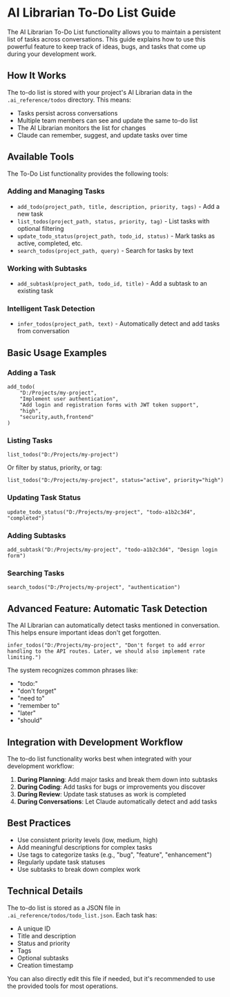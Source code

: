 # AI Librarian To-Do List Guide

The AI Librarian To-Do List functionality allows you to maintain a persistent list of tasks across conversations. This guide explains how to use this powerful feature to keep track of ideas, bugs, and tasks that come up during your development work.

## How It Works

The to-do list is stored with your project's AI Librarian data in the `.ai_reference/todos` directory. This means:

- Tasks persist across conversations
- Multiple team members can see and update the same to-do list
- The AI Librarian monitors the list for changes
- Claude can remember, suggest, and update tasks over time

## Available Tools

The To-Do List functionality provides the following tools:

### Adding and Managing Tasks

- `add_todo(project_path, title, description, priority, tags)` - Add a new task
- `list_todos(project_path, status, priority, tag)` - List tasks with optional filtering 
- `update_todo_status(project_path, todo_id, status)` - Mark tasks as active, completed, etc.
- `search_todos(project_path, query)` - Search for tasks by text

### Working with Subtasks

- `add_subtask(project_path, todo_id, title)` - Add a subtask to an existing task

### Intelligent Task Detection

- `infer_todos(project_path, text)` - Automatically detect and add tasks from conversation

## Basic Usage Examples

### Adding a Task

```
add_todo(
    "D:/Projects/my-project", 
    "Implement user authentication", 
    "Add login and registration forms with JWT token support", 
    "high", 
    "security,auth,frontend"
)
```

### Listing Tasks

```
list_todos("D:/Projects/my-project")
```

Or filter by status, priority, or tag:

```
list_todos("D:/Projects/my-project", status="active", priority="high")
```

### Updating Task Status

```
update_todo_status("D:/Projects/my-project", "todo-a1b2c3d4", "completed")
```

### Adding Subtasks

```
add_subtask("D:/Projects/my-project", "todo-a1b2c3d4", "Design login form")
```

### Searching Tasks

```
search_todos("D:/Projects/my-project", "authentication")
```

## Advanced Feature: Automatic Task Detection

The AI Librarian can automatically detect tasks mentioned in conversation. This helps ensure important ideas don't get forgotten.

```
infer_todos("D:/Projects/my-project", "Don't forget to add error handling to the API routes. Later, we should also implement rate limiting.")
```

The system recognizes common phrases like:
- "todo:"
- "don't forget"
- "need to"
- "remember to"
- "later"
- "should"

## Integration with Development Workflow

The to-do list functionality works best when integrated with your development workflow:

1. **During Planning**: Add major tasks and break them down into subtasks
2. **During Coding**: Add tasks for bugs or improvements you discover
3. **During Review**: Update task statuses as work is completed
4. **During Conversations**: Let Claude automatically detect and add tasks

## Best Practices

- Use consistent priority levels (low, medium, high)
- Add meaningful descriptions for complex tasks
- Use tags to categorize tasks (e.g., "bug", "feature", "enhancement")
- Regularly update task statuses
- Use subtasks to break down complex work

## Technical Details

The to-do list is stored as a JSON file in `.ai_reference/todos/todo_list.json`. Each task has:

- A unique ID
- Title and description
- Status and priority
- Tags
- Optional subtasks
- Creation timestamp

You can also directly edit this file if needed, but it's recommended to use the provided tools for most operations.
